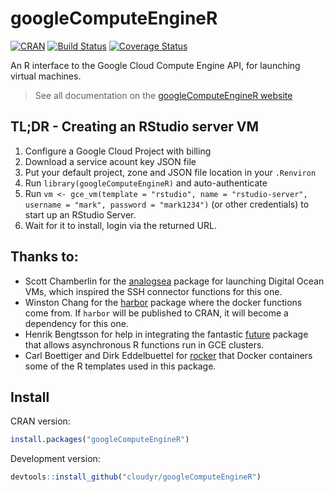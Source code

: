 # googleComputeEngineR

[![CRAN](http://www.r-pkg.org/badges/version/googleComputeEngineR)](http://cran.r-project.org/package=googleComputeEngineR)
[![Build Status](https://travis-ci.org/cloudyr/googleComputeEngineR.png?branch=master)](https://travis-ci.org/cloudyr/googleComputeEngineR)
[![Coverage Status](https://img.shields.io/codecov/c/github/cloudyr/googleComputeEngineR/master.svg)](https://codecov.io/github/cloudyr/googleComputeEngineR?branch=master)

An R interface to the Google Cloud Compute Engine API, for launching virtual machines.

> See all documentation on the [googleComputeEngineR website](https://cloudyr.github.io/googleComputeEngineR/)

## TL;DR - Creating an RStudio server VM

1. Configure a Google Cloud Project with billing
2. Download a service acount key JSON file
3. Put your default project, zone and JSON file location in your `.Renviron`
4. Run `library(googleComputeEngineR)` and auto-authenticate
5. Run `vm <- gce_vm(template = "rstudio", name = "rstudio-server", username = "mark", password = "mark1234")` (or other credentials) to start up an RStudio Server.
6. Wait for it to install, login via the returned URL.

## Thanks to:

* Scott Chamberlin for the [analogsea](https://github.com/sckott/analogsea) package for launching Digital Ocean VMs, which inspired the SSH connector functions for this one.
* Winston Chang for the [harbor](https://github.com/wch/harbor/) package where the docker functions come from.  If `harbor` will be published to CRAN, it will become a dependency for this one.
* Henrik Bengtsson for help in integrating the fantastic [future](https://cran.r-project.org/web/packages/future/index.html) package that allows asynchronous R functions run in GCE clusters.
* Carl Boettiger and Dirk Eddelbuettel for [rocker](https://hub.docker.com/u/rocker/) that Docker containers some of the R templates used in this package. 

## Install

CRAN version:

```r
install.packages("googleComputeEngineR")
```

Development version:

```r
devtools::install_github("cloudyr/googleComputeEngineR")
```


